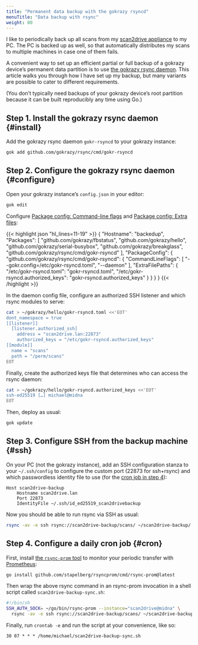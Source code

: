 ```yaml
---
title: "Permanent data backup with the gokrazy rsyncd"
menuTitle: "Data backup with rsync"
weight: 80
---
```


I like to periodically back up all scans from my [scan2drive
appliance](/packages/showcase/) to my PC. The PC is backed up as well, so that
automatically distributes my scans to multiple machines in case one of them
fails.

A convenient way to set up an efficient partial or full backup of a gokrazy
device’s permanent data partition is to use [the gokrazy rsync
daemon](https://github.com/gokrazy/rsync). This article walks you through how I
have set up my backup, but many variants are possible to cater to different
requirements.

(You don’t typically need backups of your gokrazy device’s root partition
because it can be built reproducibly any time using Go.)

## Step 1. Install the gokrazy rsync daemon {#install}

Add the gokrazy rsync daemon `gokr-rsyncd` to your gokrazy instance:

```bash
gok add github.com/gokrazy/rsync/cmd/gokr-rsyncd
```

## Step 2. Configure the gokrazy rsync daemon {#configure}

Open your gokrazy instance’s `config.json` in your editor:

```bash
gok edit
```

Configure [Package config: Command-line flags](/userguide/package-config/#flags) and [Package config: Extra files](/userguide/package-config/#extrafiles):

{{< highlight json "hl_lines=11-19" >}}
{
    "Hostname": "backedup",
    "Packages": [
        "github.com/gokrazy/fbstatus",
        "github.com/gokrazy/hello",
        "github.com/gokrazy/serial-busybox",
        "github.com/gokrazy/breakglass",
        "github.com/gokrazy/rsync/cmd/gokr-rsyncd"
    ],
    "PackageConfig": {
        "github.com/gokrazy/rsync/cmd/gokr-rsyncd": {
            "CommandLineFlags": [
                "--gokr.config=/etc/gokr-rsyncd.toml",
                "--daemon"
            ],
            "ExtraFilePaths": {
                "/etc/gokr-rsyncd.toml": "gokr-rsyncd.toml",
                "/etc/gokr-rsyncd.authorized_keys": "gokr-rsyncd.authorized_keys"
            }
        }
    }
}
{{< /highlight >}}

In the daemon config file, configure an authorized SSH listener and which
rsync modules to serve:

```bash
cat > ~/gokrazy/hello/gokr-rsyncd.toml <<'EOT'
dont_namespace = true 
[[listener]]
  [listener.authorized_ssh]
    address = "scan2drive.lan:22873"
    authorized_keys = "/etc/gokr-rsyncd.authorized_keys"
[[module]]
  name = "scans"
  path = "/perm/scans"
EOT
```

Finally, create the authorized keys file that determines who can access the rsync daemon:

```bash
cat > ~/gokrazy/hello/gokr-rsyncd.authorized_keys <<'EOT'
ssh-ed25519 […] michael@midna
EOT
```

Then, deploy as usual:

```bash
gok update
```

## Step 3. Configure SSH from the backup machine {#ssh}

On your PC (not the gokrazy instance), add an SSH configuration stanza to your
`~/.ssh/config` to configure the custom port (22873 for ssh+rsync) and which
passwordless identity file to use (for the [cron job in step 4](#cron)):

```text
Host scan2drive-backup
    Hostname scan2drive.lan
    Port 22873
    IdentityFile ~/.ssh/id_ed25519_scan2drivebackup
```

Now you should be able to run rsync via SSH as usual:

```bash
rsync -av -e ssh rsync://scan2drive-backup/scans/ ~/scan2drive-backup/
```

## Step 4. Configure a daily cron job {#cron}


First, install [the `rsync-prom` tool](https://github.com/stapelberg/rsyncprom)
to monitor your periodic transfer with [Prometheus](https://prometheus.io/):

```bash
go install github.com/stapelberg/rsyncprom/cmd/rsync-prom@latest
```

Then wrap the above rsync command in an rsync-prom invocation in a shell script called `scan2drive-backup-sync.sh`:

```bash
#!/bin/sh
SSH_AUTH_SOCK= ~/go/bin/rsync-prom --instance="scan2drive@midna" \
  rsync -av -e ssh rsync://scan2drive-backup/scans/ ~/scan2drive-backup/
```

Finally, run `crontab -e` and run the script at your convenience, like so:

```
30 07 * * * /home/michael/scan2drive-backup-sync.sh
```
